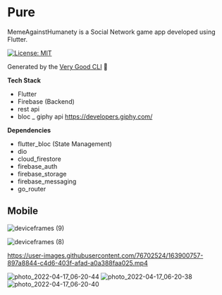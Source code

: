 # Pure
MemeAgainstHumanety is a Social Network game app developed using Flutter.


[![License: MIT][license_badge]][license_link]

Generated by the [Very Good CLI][very_good_cli_link] 🤖

**Tech Stack**
- Flutter
- Firebase (Backend)
- rest api 
- bloc 
_ giphy api   https://developers.giphy.com/ 

**Dependencies**
- flutter_bloc (State Management)
- dio
- cloud_firestore
- firebase_auth
- firebase_storage
- firebase_messaging
- go_router


## Mobile
![deviceframes (9)](https://user-images.githubusercontent.com/76702524/163900693-512bd289-84e0-4fa2-b0af-09c0b1312341.png)

![deviceframes (8)](https://user-images.githubusercontent.com/76702524/163900855-07cc9e48-90d3-4daf-b5c2-92e58585ee71.png)

https://user-images.githubusercontent.com/76702524/163900757-897a8844-c4d6-403f-afad-a0a388faa025.mp4

![photo_2022-04-17_06-20-44](https://user-images.githubusercontent.com/76702524/163900875-fb53bf35-2d3e-475d-abdb-73138eb43811.jpg)
![photo_2022-04-17_06-20-38](https://user-images.githubusercontent.com/76702524/163900878-a4447544-524e-4e59-9c10-10fc3ef8f042.jpg)
![photo_2022-04-17_06-20-40](https://user-images.githubusercontent.com/76702524/163900880-cf122f0e-2778-4cf7-8f8d-a2352ec86d44.jpg)






[coverage_badge]: coverage_badge.svg
[flutter_localizations_link]: https://api.flutter.dev/flutter/flutter_localizations/flutter_localizations-library.html
[internationalization_link]: https://flutter.dev/docs/development/accessibility-and-localization/internationalization
[license_badge]: https://img.shields.io/badge/license-MIT-blue.svg
[license_link]: https://opensource.org/licenses/MIT
[very_good_analysis_badge]: https://img.shields.io/badge/style-very_good_analysis-B22C89.svg
[very_good_analysis_link]: https://pub.dev/packages/very_good_analysis
[very_good_cli_link]: https://github.com/VeryGoodOpenSource/very_good_cli
